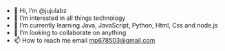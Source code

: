 - 👋 Hi, I’m @jujulabz
- 👀 I’m interested in all things technology
- 🌱 I’m currently learning Java, JavaScript, Python, Html, Css and node.js
- 💞️ I’m looking to collaborate on anything
- 📫 How to reach me email mp678503@gmail.com

<!---
jujulabz/jujulabz is a ✨ special ✨ repository because its `README.md` (this file) appears on your GitHub profile.
You can click the Preview link to take a look at your changes.
--->
